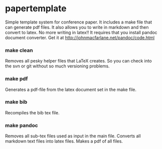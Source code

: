 # papertemplate

Simple template system for conference paper.
It includes a make file that can generate pdf files. It also allows you to write in markdown and then convert to latex. No more writing in latex!! It requires that you install pandoc document converter. Get it at http://johnmacfarlane.net/pandoc/code.html

### make clean
Removes all pesky helper files that LaTeX creates. So you can check into the svn or git without so much versioning problems.

### make pdf
Generates a pdf-file from the latex document set in the make file.

### make bib
Recompiles the bib tex file. 

### make pandoc
Removes all sub-tex files used as input in the main file. Converts all markdown text files into latex files. Makes a pdf of all files.




